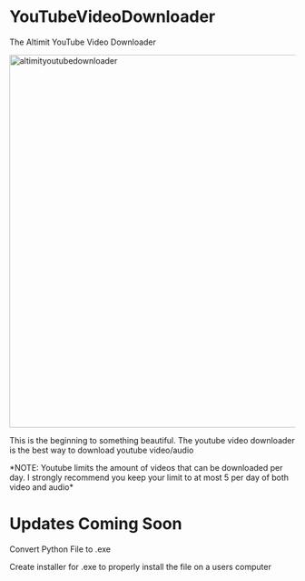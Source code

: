 # YouTubeVideoDownloader
The Altimit YouTube Video Downloader
<p>
<img width="655" alt="altimityoutubedownloader" src="https://github.com/AltimitWill/YouTubeVideoDownloader/assets/102713216/9bbdb5c9-9faf-454b-89b0-6238379fe676">
  </p>
  
 <p> This is the beginning to something beautiful. The youtube video downloader is the best way to download youtube video/audio</p>
 <p> *NOTE: Youtube limits the amount of videos that can be downloaded per day. I strongly recommend you keep your limit to at most 5 per day of both video and audio*</p>
 <h1> Updates Coming Soon</h1>
 <p> Convert Python File to .exe </p>
 <p> Create installer for .exe to properly install the file on a users computer <p>
